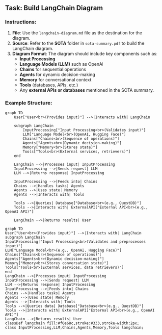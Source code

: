 ## Task: Build LangChain Diagram

### Instructions:
1. **File**: Use the `langchain-diagram.md` file as the destination for the diagram.
2. **Source**: Refer to the **SOTA** folder in `sota-summary.pdf` to build the LangChain diagram.
3. **Diagram Format**: The diagram should include key components such as:
   - **Input Processing**
   - **Language Models (LLM)** such as OpenAI
   - **Chains** for sequential operations
   - **Agents** for dynamic decision-making
   - **Memory** for conversational context
   - **Tools** (databases, APIs, etc.)
   - Any **external APIs or databases** mentioned in the SOTA summary.
   
### Example Structure:

```mermaid
graph TD
    User["User<br>(Provides input)"] -->|Interacts with| LangChain

    subgraph LangChain
        InputProcessing["Input Processing<br>(Validates input)"]
        LLM["Language Model<br>(OpenAI, Hugging Face)"]
        Chains["Chains<br>(Sequence of operations)"]
        Agents["Agents<br>(Dynamic decision-making)"]
        Memory["Memory<br>(Stores state)"]
        Tools["Tools<br>(External services, retrievers)"]
    end

    LangChain -->|Processes input| InputProcessing
    InputProcessing -->|Sends request| LLM
    LLM -->|Returns response| InputProcessing

    InputProcessing -->|Feeds into| Chains
    Chains -->|Handles tasks| Agents
    Agents -->|Uses state| Memory
    Agents -->|Interacts with| Tools

    Tools -->|Queries| Database["Database<br>(e.g., QuestDB)"]
    Tools -->|Interacts with| ExternalAPI["External API<br>(e.g., OpenAI API)"]

    LangChain -->|Returns results| User
```


```mermaid
graph TD
User["User<br>(Provides input)"] -->|Interacts with| LangChain
subgraph LangChain
InputProcessing["Input Processing<br>(Validates and preprocesses input)"]
LLM["Language Model<br>(e.g., OpenAI, Hugging Face)"]
Chains["Chains<br>(Sequence of operations)"]
Agents["Agents<br>(Dynamic decision-making)"]
Memory["Memory<br>(Stores conversation state)"]
Tools["Tools<br>(External services, data retrievers)"]
end
LangChain -->|Processes input| InputProcessing
InputProcessing -->|Sends request| LLM
LLM -->|Returns response| InputProcessing
InputProcessing -->|Feeds into| Chains
Chains -->|Handles tasks| Agents
Agents -->|Uses state| Memory
Agents -->|Interacts with| Tools
Tools -->|Queries data| Database["Database<br>(e.g., QuestDB)"]
Tools -->|Interacts with| ExternalAPI["External API<br>(e.g., OpenAI API)"]
LangChain -->|Returns results| User
classDef langchain fill:#f0e68c,stroke:#333,stroke-width:2px;
class InputProcessing,LLM,Chains,Agents,Memory,Tools langchain;